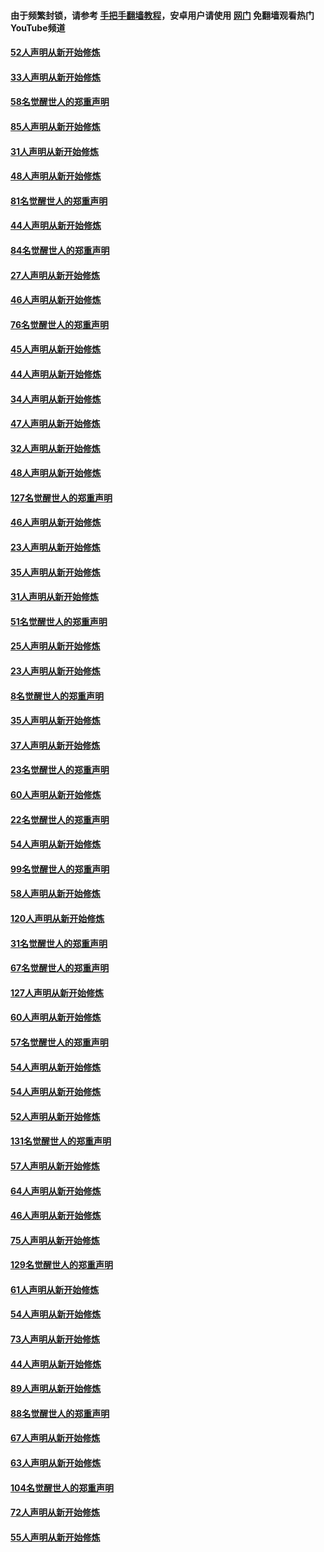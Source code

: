 #### 由于频繁封锁，请参考 [手把手翻墙教程](https://github.com/gfw-breaker/guides/wiki/)，安卓用户请使用 [网门](https://github.com/gfw-breaker/nogfw/blob/master/dl.md?t=03132300) 免翻墙观看热门YouTube频道 

#### [52人声明从新开始修炼](../pages/91/421846.md?t=03132300) 

#### [33人声明从新开始修炼](../pages/91/421804.md?t=03132300) 

#### [58名觉醒世人的郑重声明](../pages/91/421845.md?t=03132300) 

#### [85人声明从新开始修炼](../pages/91/421769.md?t=03132300) 

#### [31人声明从新开始修炼](../pages/91/421763.md?t=03132300) 

#### [48人声明从新开始修炼](../pages/91/421605.md?t=03132300) 

#### [81名觉醒世人的郑重声明](../pages/91/421656.md?t=03132300) 

#### [44人声明从新开始修炼](../pages/91/421544.md?t=03132300) 

#### [84名觉醒世人的郑重声明](../pages/91/421543.md?t=03132300) 

#### [27人声明从新开始修炼](../pages/91/421465.md?t=03132300) 

#### [46人声明从新开始修炼](../pages/91/421454.md?t=03132300) 

#### [76名觉醒世人的郑重声明](../pages/91/421453.md?t=03132300) 

#### [45人声明从新开始修炼](../pages/91/421452.md?t=03132300) 

#### [44人声明从新开始修炼](../pages/91/421422.md?t=03132300) 

#### [34人声明从新开始修炼](../pages/91/421322.md?t=03132300) 

#### [47人声明从新开始修炼](../pages/91/421264.md?t=03132300) 

#### [32人声明从新开始修炼](../pages/91/421225.md?t=03132300) 

#### [48人声明从新开始修炼](../pages/91/421202.md?t=03132300) 

#### [127名觉醒世人的郑重声明](../pages/91/421224.md?t=03132300) 

#### [46人声明从新开始修炼](../pages/91/421203.md?t=03132300) 

#### [23人声明从新开始修炼](../pages/91/421138.md?t=03132300) 

#### [35人声明从新开始修炼](../pages/91/421122.md?t=03132300) 

#### [31人声明从新开始修炼](../pages/91/421081.md?t=03132300) 

#### [51名觉醒世人的郑重声明](../pages/91/421080.md?t=03132300) 

#### [25人声明从新开始修炼](../pages/91/421020.md?t=03132300) 

#### [23人声明从新开始修炼](../pages/91/420884.md?t=03132300) 

#### [8名觉醒世人的郑重声明](../pages/91/420883.md?t=03132300) 

#### [35人声明从新开始修炼](../pages/91/420809.md?t=03132300) 

#### [37人声明从新开始修炼](../pages/91/420766.md?t=03132300) 

#### [23名觉醒世人的郑重声明](../pages/91/420765.md?t=03132300) 

#### [60人声明从新开始修炼](../pages/91/420727.md?t=03132300) 

#### [22名觉醒世人的郑重声明](../pages/91/420726.md?t=03132300) 

#### [54人声明从新开始修炼](../pages/91/420529.md?t=03132300) 

#### [99名觉醒世人的郑重声明](../pages/91/420528.md?t=03132300) 

#### [58人声明从新开始修炼](../pages/91/420198.md?t=03132300) 

#### [120人声明从新开始修炼](../pages/91/420141.md?t=03132300) 

#### [31名觉醒世人的郑重声明](../pages/91/420197.md?t=03132300) 

#### [67名觉醒世人的郑重声明](../pages/91/420140.md?t=03132300) 

#### [127人声明从新开始修炼](../pages/91/420082.md?t=03132300) 

#### [60人声明从新开始修炼](../pages/91/420081.md?t=03132300) 

#### [57名觉醒世人的郑重声明](../pages/91/420080.md?t=03132300) 

#### [54人声明从新开始修炼](../pages/91/419533.md?t=03132300) 

#### [54人声明从新开始修炼](../pages/91/419532.md?t=03132300) 

#### [52人声明从新开始修炼](../pages/91/419531.md?t=03132300) 

#### [131名觉醒世人的郑重声明](../pages/91/419530.md?t=03132300) 

#### [57人声明从新开始修炼](../pages/91/419430.md?t=03132300) 

#### [64人声明从新开始修炼](../pages/91/419429.md?t=03132300) 

#### [46人声明从新开始修炼](../pages/91/419428.md?t=03132300) 

#### [75人声明从新开始修炼](../pages/91/419427.md?t=03132300) 

#### [129名觉醒世人的郑重声明](../pages/91/419426.md?t=03132300) 

#### [61人声明从新开始修炼](../pages/91/419198.md?t=03132300) 

#### [54人声明从新开始修炼](../pages/91/419197.md?t=03132300) 

#### [73人声明从新开始修炼](../pages/91/419196.md?t=03132300) 

#### [44人声明从新开始修炼](../pages/91/419075.md?t=03132300) 

#### [89人声明从新开始修炼](../pages/91/419074.md?t=03132300) 

#### [88名觉醒世人的郑重声明](../pages/91/419195.md?t=03132300) 

#### [67人声明从新开始修炼](../pages/91/419073.md?t=03132300) 

#### [63人声明从新开始修炼](../pages/91/419072.md?t=03132300) 

#### [104名觉醒世人的郑重声明](../pages/91/419071.md?t=03132300) 

#### [72人声明从新开始修炼](../pages/91/418902.md?t=03132300) 

#### [55人声明从新开始修炼](../pages/91/418901.md?t=03132300) 

